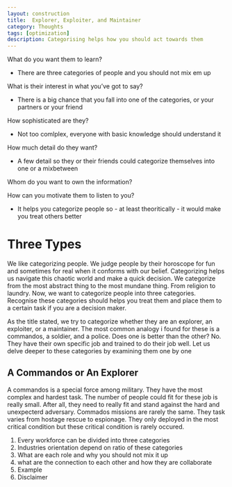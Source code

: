 ```yaml
---
layout: construction
title:  Explorer, Exploiter, and Maintainer
category: Thoughts
tags: [optimization]
description: Categorising helps how you should act towards them
---
```

What do you want them to learn?
- There are three categories of people and you should not mix em up

What is their interest in what you’ve got to say?
- There is a big chance that you fall into one of the categories, or your partners or your friend 

How sophisticated are they?
- Not too comlplex, everyone with basic knowledge should understand it

How much detail do they want?
- A few detail so they or their friends could categorize themselves into one or a mixbetween

Whom do you want to own the information?

How can you motivate them to listen to you?
 - It helps you categorize people so - at least theoritically - it would make you treat others better

# Three Types

We like categorizing people. We judge people by their horoscope for fun and sometimes for real 
when it conforms with our belief. Categorizing helps us navigate this chaotic world and make
a quick decision. We categorize from the most abstract thing to the most mundane thing. From religion
to laundry. Now, we want to categorize people into three categories. Recognise these categories should
helps you treat them and place them to a certain task if you are a decision maker.

As the title stated, we try to categorize whether they are an explorer, an exploiter, or a maintainer.
The most common analogy i found for these is a commandos, a soldier, and a police. Does one is better
than the other? No. They have their own specific job and trained to do their job well. Let us delve
deeper to these categories by examining them one by one

## A Commandos or An Explorer

A commandos is a special force among military. They have the most complex and hardest task. The number
of people could fit for these job is really small. After all, they need to really fit and stand against
the hard and unexpecterd adversary. Commados missions are rarely the same. They task varies from
hostage rescue to espionage. They only deployed in the most critical condition but these critical
condition is rarely occured.  

1. Every workforce can be divided into three categories
2. Industries orientation depend on ratio of these categories
3. What are each role and why you should not mix it up
4. what are the connection to each other and how they are collaborate
5. Example
6. Disclaimer
